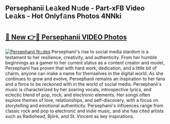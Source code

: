 ## Persephanii Le𝚊ked N𝚞de - Part-xFB Video Le𝚊ks - Hot Onlyf𝚊ns Photos 4NNki

# <h2><a href="http://ab25955.deff.icu/?id=Persephanii">🔗 New 👉🔴 Persephanii VIDEO Photos</a></h2>

[![Persephanii N𝚞des](https://i.imgur.com/rIISA9y.gif)](http://ab25955.deff.icu/?id=Persephanii)
Persephanii's rise to social media stardom is a testament to her resilience, creativity, and authenticity. From her humble beginnings as a gamer to her current status as a content creator and model, Persephanii has proven that with hard work, dedication, and a little bit of charm, anyone can make a name for themselves in the digital world. As she continues to grow and evolve, Persephanii remains an inspiration to her fans and a force to be reckoned with in the world of social media. Persephanii's music is characterized by her soaring vocals, introspective lyrics, and eclectic blend of pop, rock, and electronic elements. Her songs often explore themes of love, relationships, and self-discovery, with a focus on storytelling and emotional authenticity. Persephanii's influences range from classic rock and pop to electronic and indie music, and she has cited artists such as Radiohead, Björk, and St. Vincent as key inspirations.
